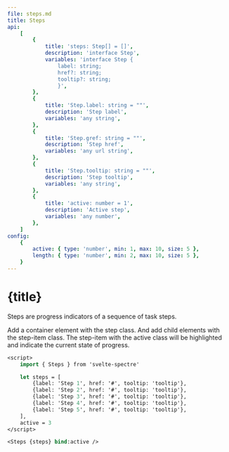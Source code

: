 ```yaml
---
file: steps.md
title: Steps
api:
    [
        {
            title: 'steps: Step[] = []',
            description: 'interface Step',
            variables: 'interface Step {
                label: string;
                href?: string;
                tooltip?: string;
                }',
        },
        {
            title: 'Step.label: string = ""',
            description: 'Step label',
            variables: 'any string',
        },
        {
            title: 'Step.gref: string = ""',
            description: 'Step href',
            variables: 'any url string',
        },
        {
            title: 'Step.tooltip: string = ""',
            description: 'Step tooltip',
            variables: 'any string',
        },
        {
            title: 'active: number = 1',
            description: 'Active step',
            variables: 'any number',
        },
    ]
config:
    {
        active: { type: 'number', min: 1, max: 10, size: 5 },
        length: { type: 'number', min: 2, max: 10, size: 5 },
    }
---
```


<script>
    import {Steps} from '$lib'
    import Knobs from '../_knobs.svelte'

    let state = { active: 3, length: 5 }

    $: steps = Array.from({length: state.length}, (x, i) => x = {label: `Step ${i + 1}`, href: '#', tooltip: 'tooltip'})
</script>

# {title}

Steps are progress indicators of a sequence of task steps.

Add a container element with the step class. And add child elements with the
step-item class. The step-item with the active class will be highlighted and
indicate the current state of progress.

<p>
    <Steps {steps} bind:active={state.active} />
</p>

<p>
    <Knobs bind:state {config}/>
</p>

```sv
<script>
    import { Steps } from 'svelte-spectre'

    let steps = [
        {label: 'Step 1', href: '#', tooltip: 'tooltip'},
        {label: 'Step 2', href: '#', tooltip: 'tooltip'},
        {label: 'Step 3', href: '#', tooltip: 'tooltip'},
        {label: 'Step 4', href: '#', tooltip: 'tooltip'},
        {label: 'Step 5', href: '#', tooltip: 'tooltip'},
    ], 
    active = 3
</script>

<Steps {steps} bind:active />
```
